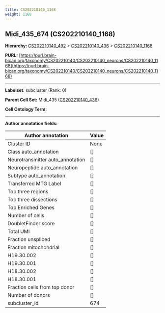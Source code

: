 ```yaml
---
title: CS202210140_1168
weight: 1168
---
```

## Midi_435_674 (CS202210140_1168)
<b>Hierarchy: </b>
[CS202210140_492](../CS202210140_492) >
[CS202210140_436](../CS202210140_436) >
[CS202210140_1168](../CS202210140_1168)

**PURL:** [https://purl.brain-bican.org/taxonomy/CS202210140/CS202210140_neurons/CS202210140_1168](https://purl.brain-bican.org/taxonomy/CS202210140/CS202210140_neurons/CS202210140_1168)

---


**Labelset:** subcluster (Rank: 0)

**Parent Cell Set:** Midi_435 ([CS202210140_436](../CS202210140_436))



**Cell Ontology Term:** 

[MARKER GENES.]: #


---

[TRANSFERRED ANNOTATIONS.]: #


[AUTHOR ANNOTATION FIELDS.]: #


**Author annotation fields:**

| Author annotation | Value |
|-------------------|-------|
|Cluster ID|None|
|Class auto_annotation|[]|
|Neurotransmitter auto_annotation|[]|
|Neuropeptide auto_annotation|[]|
|Subtype auto_annotation|[]|
|Transferred MTG Label|[]|
|Top three regions|[]|
|Top three dissections|[]|
|Top Enriched Genes|[]|
|Number of cells|[]|
|DoubletFinder score|[]|
|Total UMI|[]|
|Fraction unspliced|[]|
|Fraction mitochondrial|[]|
|H19.30.002|[]|
|H19.30.001|[]|
|H18.30.002|[]|
|H18.30.001|[]|
|Fraction cells from top donor|[]|
|Number of donors|[]|
|subcluster_id|674|
